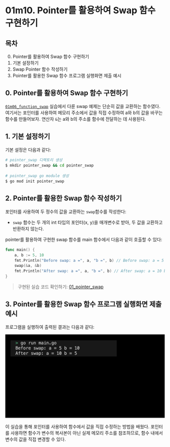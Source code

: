 # 01m10. Pointer를 활용하여 Swap 함수 구현하기

## 목차
0. Pointer를 활용하여 Swap 함수 구현하기
1. 기본 설정하기
2. Swap Pointer 함수 작성하기
3. Pointer를 활용한 Swap 함수 프로그램 실행화면 제출 예시


## 0. Pointer를 활용하여 Swap 함수 구현하기
[`01m06_function_swap`](./01m06_function_swap.md) 실습에서 다룬 swap 예제는 단순히 값을 교환하는 함수였다. 여기서는 포인터를 사용하여 메모리 주소에서 값을 직접 수정하여 a와 b의 값을 바꾸는 함수를 만들어보자. 연산자 `&`는 a와 b의 주소를 함수에 전달하는 데 사용된다. 

## 1. 기본 설정하기
기본 설정은 다음과 같다:
```sh
# pointer_swap 디렉토리 생성
$ mkdir pointer_swap && cd pointer_swap

# pointer_swap go module 생성 
$ go mod init pointer_swap
```

## 2. Pointer를 활용한 Swap 함수 작성하기
포인터를 사용하여 두 정수의 값을 교환하는 `swap`함수를 작성한다: 
- `swap` 함수는 두 개의 int 타입의 포인터(x, y)을 매개변수로 받아, 두 값을 교환하고 반환하지 않는다.

pointer를 활용하여 구현한 swap 함수를 main 함수에서 다음과 같이 호출할 수 있다:
```go
func main() {
    a, b := 5, 10
    fmt.Println("Before swap: a =", a, "b =", b) // Before swap: a = 5 b = 10
    swap(&a, &b)
    fmt.Println("After swap: a =", a, "b =", b) // After swap: a = 10 b = 5
}
```
> 구현된 실습 코드 확인하기: [01_pointer_swap](../code/01_pointer_swap/)

## 3. Pointer를 활용한 Swap 함수 프로그램 실행화면 제출 예시
프로그램을 실행하여 출력된 결과는 다음과 같다:
<div style="text-align: center;">
   <img src="../assets/01_basic_pointer_swap_result_example.png" alt="01_basic_pointer_swap_result_example" width="600"/>
</div>

이 실습을 통해 포인터를 사용하여 함수에서 값을 직접 수정하는 방법을 배웠다. 포인터를 사용하면 함수가 변수의 복사본이 아닌 실제 메모리 주소를 참조하므로, 함수 내에서 변수의 값을 직접 변경할 수 있다. 